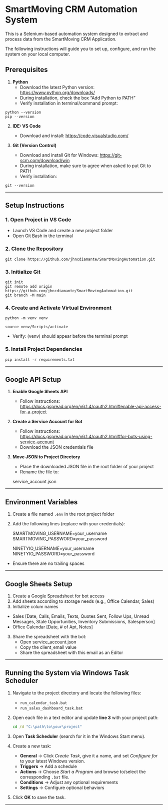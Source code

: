 # SmartMoving CRM Automation System

This is a Selenium-based automation system designed to extract and process data from the SmartMoving CRM Application.  

The following instructions will guide you to set up, configure, and run the system on your local computer.


## Prerequisites

1. **Python**  
   - Download the latest Python version: https://www.python.org/downloads/  
   - During installation, check the box “Add Python to PATH”  
   - Verify installation in terminal/command prompt:
   
```
python --version
pip --version
```


2. **IDE: VS Code**  
   - Download and install: https://code.visualstudio.com/  

3. **Git (Version Control)**  
   - Download and install Git for Windows: https://git-scm.com/download/win  
   - During installation, make sure to agree when asked to put Git to PATH  
   - Verify installation:

```
git --version
```

    

---

## Setup Instructions

### 1. Open Project in VS Code
- Launch VS Code and create a new project folder  
- Open Git Bash in the terminal  

### 2. Clone the Repository

    git clone https://github.com/jhncdiamante/SmartMovingAutomation.git

### 3. Initialize Git

    git init  
    git remote add origin https://github.com/jhncdiamante/SmartMovingAutomation.git 
    git branch -M main  

### 4. Create and Activate Virtual Environment

    python -m venv venv  

    source venv/Scripts/activate  

- Verify: (venv) should appear before the terminal prompt  

### 5. Install Project Dependencies

    
    pip install -r requirements.txt
    

---

## Google API Setup

1. **Enable Google Sheets API**  
   - Follow instructions: https://docs.gspread.org/en/v6.1.4/oauth2.html#enable-api-access-for-a-project

2. **Create a Service Account for Bot**  
   - Follow instructions: https://docs.gspread.org/en/v6.1.4/oauth2.html#for-bots-using-service-account  
   - Download the JSON credentials file  

3. **Move JSON to Project Directory**  
   - Place the downloaded JSON file in the root folder of your project  
   - Rename the file to:
   
    service_account.json
    

---

## Environment Variables

1. Create a file named `.env` in the root project folder  
2. Add the following lines (replace with your credentials):

    SMARTMOVING_USERNAME=your_username
    SMARTMOVING_PASSWORD=your_password

    NINETYIO_USERNAME=your_username
    NINETYIO_PASSWORD=your_password
    
- Ensure there are no trailing spaces  

---

## Google Sheets Setup

1. Create a Google Spreadsheet for bot access  
2. Add sheets according to storage needs (e.g., Office Calendar, Sales)  
3. Initialize colum names

- Sales [Date,	Calls,	Emails,	Texts,	Quotes Sent,	Follow Ups,	Unread Messages,	Stale Opportunities,	Inventory Submissions,	Salesperson]
- Office Calendar [Date, # of Apt, Notes]

3. Share the spreadsheet with the bot:  
   - Open service_account.json  
   - Copy the client_email value  
   - Share the spreadsheet with this email as an Editor  

---
## Running the System via Windows Task Scheduler

1. Navigate to the project directory and locate the following files:  
   - `run_calendar_task.bat`  
   - `run_sales_dashboard_task.bat`

2. Open each file in a text editor and update **line 3** with your project path:  

   ```bat
   cd /d "C:\path\to\your\project"
   ```

3. Open **Task Scheduler** (search for it in the Windows Start menu).  

4. Create a new task:  
   - **General** → Click *Create Task*, give it a name, and set *Configure for* to your latest Windows version.  
   - **Triggers** → Add a schedule
   - **Actions** → Choose *Start a Program* and browse to/select the corresponding `.bat` file.  
   - **Conditions** → Adjust any optional requirements  
   - **Settings** → Configure optional behaviors 

5. Click **OK** to save the task.  

---

